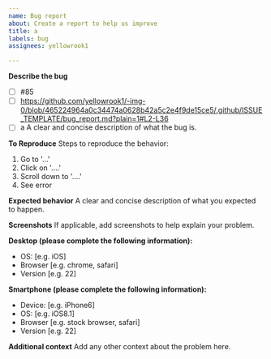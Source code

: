```yaml
---
name: Bug report
about: Create a report to help us improve
title: a
labels: bug
assignees: yellowrook1

---
```


**Describe the bug**
- [ ] #85
- [ ] https://github.com/yellowrook1/-img-0/blob/465224964a0c34474a0628b42a5c2e4f9de15ce5/.github/ISSUE_TEMPLATE/bug_report.md?plain=1#L2-L36
- [ ] a
A clear and concise description of what the bug is.

**To Reproduce**
Steps to reproduce the behavior:
1. Go to '...'
2. Click on '....'
3. Scroll down to '....'
4. See error

**Expected behavior**
A clear and concise description of what you expected to happen.

**Screenshots**
If applicable, add screenshots to help explain your problem.

**Desktop (please complete the following information):**
 - OS: [e.g. iOS]
 - Browser [e.g. chrome, safari]
 - Version [e.g. 22]

**Smartphone (please complete the following information):**
 - Device: [e.g. iPhone6]
 - OS: [e.g. iOS8.1]
 - Browser [e.g. stock browser, safari]
 - Version [e.g. 22]

**Additional context**
Add any other context about the problem here.

